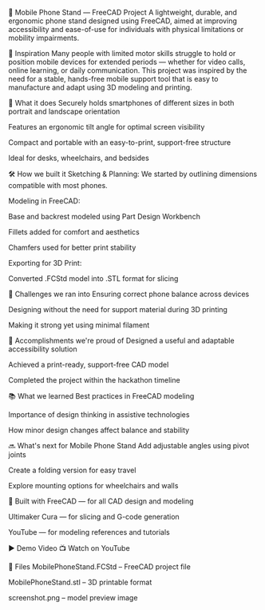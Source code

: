 📱 Mobile Phone Stand — FreeCAD Project
A lightweight, durable, and ergonomic phone stand designed using FreeCAD, aimed at improving accessibility and ease-of-use for individuals with physical limitations or mobility impairments.

📌 Inspiration
Many people with limited motor skills struggle to hold or position mobile devices for extended periods — whether for video calls, online learning, or daily communication. This project was inspired by the need for a stable, hands-free mobile support tool that is easy to manufacture and adapt using 3D modeling and printing.

🔧 What it does
Securely holds smartphones of different sizes in both portrait and landscape orientation

Features an ergonomic tilt angle for optimal screen visibility

Compact and portable with an easy-to-print, support-free structure

Ideal for desks, wheelchairs, and bedsides

🛠️ How we built it
Sketching & Planning: We started by outlining dimensions compatible with most phones.

Modeling in FreeCAD:

Base and backrest modeled using Part Design Workbench

Fillets added for comfort and aesthetics

Chamfers used for better print stability

Exporting for 3D Print:

Converted .FCStd model into .STL format for slicing

🚧 Challenges we ran into
Ensuring correct phone balance across devices

Designing without the need for support material during 3D printing

Making it strong yet using minimal filament

🎉 Accomplishments we're proud of
Designed a useful and adaptable accessibility solution

Achieved a print-ready, support-free CAD model

Completed the project within the hackathon timeline

📚 What we learned
Best practices in FreeCAD modeling

Importance of design thinking in assistive technologies

How minor design changes affect balance and stability

🔜 What's next for Mobile Phone Stand
Add adjustable angles using pivot joints

Create a folding version for easy travel

Explore mounting options for wheelchairs and walls

🧰 Built with
FreeCAD — for all CAD design and modeling

Ultimaker Cura — for slicing and G-code generation

YouTube — for modeling references and tutorials

▶️ Demo Video
📺 Watch on YouTube

📁 Files
MobilePhoneStand.FCStd – FreeCAD project file

MobilePhoneStand.stl – 3D printable format

screenshot.png – model preview image
